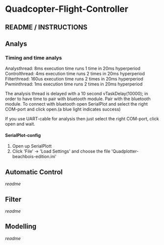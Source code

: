 # Quadcopter-Flight-Controller
## README / INSTRUCTIONS
## Analys
### Timing and time analys
Analysthread:   8ms   execution time runs   1 time  in 20ms hyperperiod
Controlthread:  4ms   execution time runs   2 times in 20ms hyperperiod
Filterthread:   160us execution time runs   2 times in 20ms hyperperiod
Pwminthread:    1ms   execution time runs   2 times in 20ms hyperperiod

The analysis thread is delayed with a 10 second vTaskDelay(10000); in order to have time to pair with bluetooth module.
Pair with the bluetooth module.
To connect with bluetooth open SerialPlot and select the right COM-port and click open.(a blue light indicates success)

If you use UART-cable for analysis then just select the right COM-port, click open and wait.

#### SerialPlot-config
1. Open up SerialPlott
2. Click 'File' -> 'Load Settings' and choose the file 'Quadplotter-beachbois-edition.ini'

## Automatic Control
*readme*

## Filter
*readme*

## Modelling
*readme*
